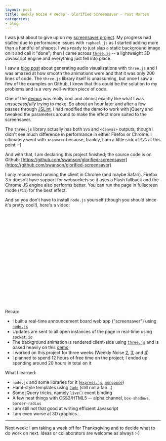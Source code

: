 ```yaml
---
layout: post
title: Weekly Noise 4 Recap - Glorified Screensaver - Post Mortem
categories:
- blog
---
```


I was just about to give up on my 
[screensaver project](http://mdswanson.com/blog/2010/10/31/weekly-noise-2-so-its-like-a-screensaver.html).
My progress had stalled 
due to performance issues with `raphael.js` as I started adding more than a 
handful of shapes.  I was ready to just slap a static background image on it 
and call it "done"; then I came across 
[`three.js`](https://github.com/mrdoob/three.js/) -- a lightweight 3D Javascript 
engine and everything just fell into place.  

I saw a [blog post](http://nooshu.com/three-js-and-the-audio-data-api-visualisation/) 
about generating audio visualizations with `three.js` and I was amazed at how smooth 
the animations were and that it was only 200 lines of code.  The `three.js` library itself is 
unassuming, but once I saw a few of the examples on Github, I knew that this could be the 
solution to my problems and is a very well-written piece of code.

One of the [demos](http://test.sjeiti.com/jsflowfield4d/) was really cool and almost 
exactly like what I was *unsuccessfully* trying to make.  So about an hour later and 
after a few passes through [JSLint](http://www.jslint.com/), I had modified the demo 
to work with jQuery and tweaked the parameters around to make the effect more suited 
to the screensaver.

The `three.js` library actually has both `SVG` and `<canvas>` outputs, though I didn't 
see much difference in performance in either Firefox or Chrome.  I ultimately went 
with `<canvas>` because, frankly, I am a little sick of `SVG` at this point :-)

And with that, I am declaring this project finished; the source code is on Github: 
[https://github.com/swanson/glorified-screensaver](https://github.com/swanson/glorified-screensaver)

I only recommend running the client in Chrome (and maybe Safari).  Firefox 3.x doesn't have support
for websockets so it uses a Flash fallback and the Chrome JS engine also performs better.  You can
run the page in fullscreen mode (`F11`) for the best effect.

And so you don't have to install `node.js` yourself (though you should since it's 
pretty cool!), here's a video:

<object width="400" height="300"><param name="allowfullscreen" value="true" /><param name="allowscriptaccess" value="always" /><param name="movie" value="http://vimeo.com/moogaloop.swf?clip_id=17104224&amp;server=vimeo.com&amp;show_title=1&amp;show_byline=0&amp;show_portrait=0&amp;color=00ADEF&amp;fullscreen=1&amp;autoplay=0&amp;loop=0" /><embed src="http://vimeo.com/moogaloop.swf?clip_id=17104224&amp;server=vimeo.com&amp;show_title=1&amp;show_byline=0&amp;show_portrait=0&amp;color=00ADEF&amp;fullscreen=1&amp;autoplay=0&amp;loop=0" type="application/x-shockwave-flash" allowfullscreen="true" allowscriptaccess="always" width="400" height="300"></embed></object>

Recap:

 - I built a real-time announcement board web app ("screensaver") using [`node.js`](http://nodejs.org/)
 - Updates are sent to all open instances of the page in real-time using [`socket.io`](http://socket.io/)
 - The background animation is rendered client-side using [`three.js`](https://github.com/mrdoob/three.js/) and is 
 based heavily on this [demo](http://test.sjeiti.com/jsflowfield4d/)
 - I worked on this project for three weeks (Weekly Noise [2](http://mdswanson.com/blog/2010/10/31/weekly-noise-2-so-its-like-a-screensaver.html), [3](http://mdswanson.com/blog/2010/11/08/weekly-noise-3-so-its-like-a-screensaver-part2.html), and [4](http://mdswanson.com/blog/2010/11/14/weekly-noise-3-recap.html))
 - I planned to spend 12 hours of free time on the project; I ended up spending around 20 hours in total on it

What I learned:
  
 - `node.js` and some libraries for it ([`express.js`](http://expressjs.com/), [`mongoose`](http://labs.learnboost.com/mongoose/))
 - Haml-style templates using [`Jade`](http://jade-lang.com/) (still not a fan...)
 - Some jQuery tricks, namely `live()` event binding
 - A few neat things with CSS3/HTML5 -- alpha channel, `box-shadows`, `border-radius` 
 - I am still not that good at writing efficient Javascript
 - I am even worse at 3D graphics...


----
Next week: I am taking a week off for Thanksgiving and to decide what to do work 
on next.  Ideas or collaborators are welcome as always :-)
